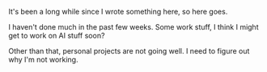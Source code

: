 
It's been a long while since I wrote something here, so here goes.

I haven't done much in the past few weeks. Some work stuff, I think I might get to work
on AI stuff soon?

Other than that, personal projects are not going well. I need to figure out why I'm
not working.
